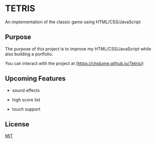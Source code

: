 # TETRIS

An implementation of the classic game using HTML/CSS/JavaScript

## Purpose
The purpose of this project is to improve my HTML/CSS/JavaScript 
while also building a portfolio.

You can interact with the project at (https://chidume.github.io/Tetris/)

## Upcoming Features
  - sound effects

  - high score list

  - touch support

## License
  [MIT](https://choosealicense.com/licenses/mit/)